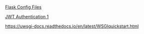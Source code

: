 [Flask Config Files](http://flask.pocoo.org/docs/1.0/config/#configuring-from-files)

[JWT Authentication 1](https://codeburst.io/jwt-authorization-in-flask-c63c1acf4eeb)


https://uwsgi-docs.readthedocs.io/en/latest/WSGIquickstart.html